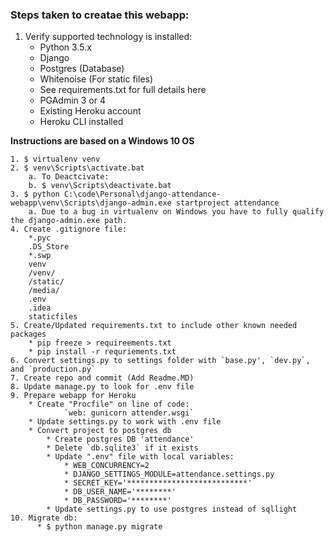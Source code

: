 ### Steps taken to creatae this webapp:
1. Verify supported technology is installed:
    * Python 3.5.x
    * Django
    * Postgres (Database)
    * Whitenoise (For static files)
    * See requirements.txt for full details here
	* PGAdmin 3 or 4
	* Existing Heroku account
	* Heroku CLI installed

**Instructions are based on a Windows 10 OS**

	1. $ virtualenv venv
	2. $ venv\Scripts\activate.bat
		a. To Deactcivate:
		b. $ venv\Scripts\deactivate.bat
	3. $ python C:\code\Personal\django-attendance-webapp\venv\Scripts\django-admin.exe startproject attendance
		a. Due to a bug in virtualenv on Windows you have to fully qualify the django-admin.exe path.
	4. Create .gitignore file:
		*.pyc
		.DS_Store
		*.swp
		venv
		/venv/
		/static/
		/media/
		.env
		.idea
		staticfiles
	5. Create/Updated requirements.txt to include other known needed packages
        * pip freeze > requireements.txt
        * pip install -r requriements.txt
    6. Convert settings.py to settings folder with `base.py', `dev.py`, and `production.py`
	7. Create repo and commit (Add Readme.MD)
	8. Update manage.py to look for .env file
	9. Prepare webapp for Heroku
	    * Create "Procfile" on line of code:
	            `web: gunicorn attender.wsgi`
	    * Update settings.py to work with .env file
	    * Convert project to postgres db
	        * Create postgres DB 'attendance'
	        * Delete `db.sqlite3` if it exists
	        * Update ".env" file with local variables:
	            * WEB_CONCURRENCY=2
                * DJANGO_SETTINGS_MODULE=attendance.settings.py
                * SECRET_KEY='***************************'
                * DB_USER_NAME='********'
                * DB_PASSWORD='********'
            * Update settings.py to use postgres instead of sqllight
    10. Migrate db:
          * $ python manage.py migrate
